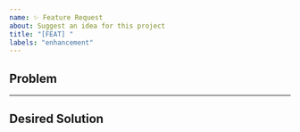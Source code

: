 ```yaml
---
name: ✨ Feature Request
about: Suggest an idea for this project
title: "[FEAT] "
labels: "enhancement"
---
```


## Problem

---

## Desired Solution
